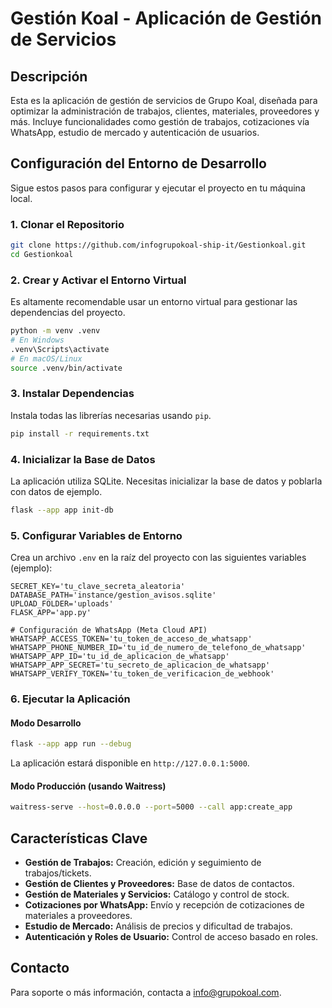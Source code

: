 # Gestión Koal - Aplicación de Gestión de Servicios

## Descripción

Esta es la aplicación de gestión de servicios de Grupo Koal, diseñada para optimizar la administración de trabajos, clientes, materiales, proveedores y más. Incluye funcionalidades como gestión de trabajos, cotizaciones vía WhatsApp, estudio de mercado y autenticación de usuarios.

## Configuración del Entorno de Desarrollo

Sigue estos pasos para configurar y ejecutar el proyecto en tu máquina local.

### 1. Clonar el Repositorio

```bash
git clone https://github.com/infogrupokoal-ship-it/Gestionkoal.git
cd Gestionkoal
```

### 2. Crear y Activar el Entorno Virtual

Es altamente recomendable usar un entorno virtual para gestionar las dependencias del proyecto.

```bash
python -m venv .venv
# En Windows
.venv\Scripts\activate
# En macOS/Linux
source .venv/bin/activate
```

### 3. Instalar Dependencias

Instala todas las librerías necesarias usando `pip`.

```bash
pip install -r requirements.txt
```

### 4. Inicializar la Base de Datos

La aplicación utiliza SQLite. Necesitas inicializar la base de datos y poblarla con datos de ejemplo.

```bash
flask --app app init-db
```

### 5. Configurar Variables de Entorno

Crea un archivo `.env` en la raíz del proyecto con las siguientes variables (ejemplo):

```
SECRET_KEY='tu_clave_secreta_aleatoria'
DATABASE_PATH='instance/gestion_avisos.sqlite'
UPLOAD_FOLDER='uploads'
FLASK_APP='app.py'

# Configuración de WhatsApp (Meta Cloud API)
WHATSAPP_ACCESS_TOKEN='tu_token_de_acceso_de_whatsapp'
WHATSAPP_PHONE_NUMBER_ID='tu_id_de_numero_de_telefono_de_whatsapp'
WHATSAPP_APP_ID='tu_id_de_aplicacion_de_whatsapp'
WHATSAPP_APP_SECRET='tu_secreto_de_aplicacion_de_whatsapp'
WHATSAPP_VERIFY_TOKEN='tu_token_de_verificacion_de_webhook'
```

### 6. Ejecutar la Aplicación

#### Modo Desarrollo

```bash
flask --app app run --debug
```

La aplicación estará disponible en `http://127.0.0.1:5000`.

#### Modo Producción (usando Waitress)

```bash
waitress-serve --host=0.0.0.0 --port=5000 --call app:create_app
```

## Características Clave

*   **Gestión de Trabajos:** Creación, edición y seguimiento de trabajos/tickets.
*   **Gestión de Clientes y Proveedores:** Base de datos de contactos.
*   **Gestión de Materiales y Servicios:** Catálogo y control de stock.
*   **Cotizaciones por WhatsApp:** Envío y recepción de cotizaciones de materiales a proveedores.
*   **Estudio de Mercado:** Análisis de precios y dificultad de trabajos.
*   **Autenticación y Roles de Usuario:** Control de acceso basado en roles.

## Contacto

Para soporte o más información, contacta a [info@grupokoal.com](mailto:info@grupokoal.com).
